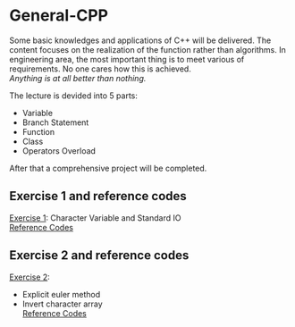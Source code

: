 # General-CPP
Some basic knowledges and applications of C++ will be delivered. The content focuses on the realization of the function rather than algorithms. In engineering area, the most important thing is to meet various of requirements. No one cares how this is achieved.  
*Anything is at all better than nothing.*

The lecture is devided into 5 parts:
* Variable
* Branch Statement
* Function
* Class
* Operators Overload

After that a comprehensive project will be completed.

## Exercise 1 and reference codes
[Exercise 1](https://github.com/wenyi1994/General-CPP/blob/master/Lecture_Materials/Exercises_1.pdf): Character Variable and Standard IO  
[Reference Codes](https://github.com/wenyi1994/General-CPP/blob/master/Example_Programs/exercise_1.cpp)

## Exercise 2 and reference codes
[Exercise 2](https://github.com/wenyi1994/General-CPP/blob/master/Lecture_Materials/Exercises_2.pdf):
* Explicit euler method
* Invert character array  
[Reference Codes](https://github.com/wenyi1994/General-CPP/blob/master/Example_Programs/exercise_2.cpp)
